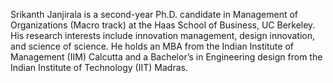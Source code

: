Srikanth Janjirala is a second-year Ph.D. candidate in Management of Organizations (Macro track) at the Haas School of Business, UC Berkeley. His research interests include innovation management, design innovation, and science of science. He holds an MBA from the Indian Institute of Management (IIM) Calcutta and a Bachelor’s in Engineering design from the Indian Institute of Technology (IIT) Madras.
